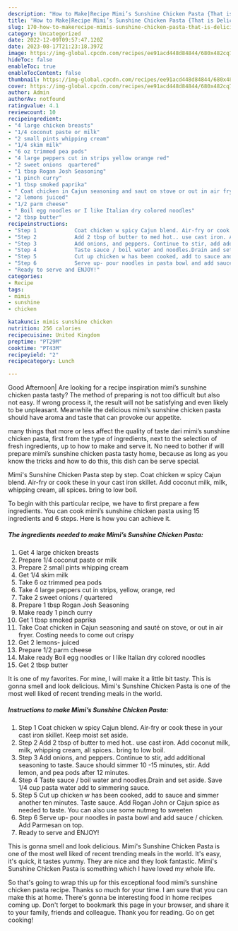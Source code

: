 ```yaml
---
description: "How to Make|Recipe Mimi’s Sunshine Chicken Pasta {That is Delicious"
title: "How to Make|Recipe Mimi’s Sunshine Chicken Pasta {That is Delicious"
slug: 170-how-to-makerecipe-mimis-sunshine-chicken-pasta-that-is-delicious
category: Uncategorized
date: 2022-12-09T09:57:47.120Z
date: 2023-08-17T21:23:18.397Z
image: https://img-global.cpcdn.com/recipes/ee91acd448d84844/680x482cq70/mimis-sunshine-chicken-pasta-recipe-main-photo.jpg
hideToc: false
enableToc: true
enableTocContent: false
thumbnail: https://img-global.cpcdn.com/recipes/ee91acd448d84844/680x482cq70/mimis-sunshine-chicken-pasta-recipe-main-photo.jpg
cover: https://img-global.cpcdn.com/recipes/ee91acd448d84844/680x482cq70/mimis-sunshine-chicken-pasta-recipe-main-photo.jpg
author: Admin
authorAv: notfound
ratingvalue: 4.1
reviewcount: 10
recipeingredient:
- "4 large chicken breasts"
- "1/4 coconut paste or milk"
- "2 small pints whipping cream"
- "1/4 skim milk"
- "6 oz trimmed pea pods"
- "4 large peppers cut in strips yellow orange red"
- "2 sweet onions  quartered"
- "1 tbsp Rogan Josh Seasoning"
- "1 pinch curry"
- "1 tbsp smoked paprika"
- " Coat chicken in Cajun seasoning and saut on stove or out in air fryer Costing needs to come out crispy"
- "2 lemons juiced"
- "1/2 parm cheese"
- " Boil egg noodles or I like Italian dry colored noodles"
- "2 tbsp butter"
recipeinstructions:
- "Step 1            Coat chicken w spicy Cajun blend. Air-fry or cook these in your cast iron skillet. Keep moist set aside."
- "Step 2            Add 2 tbsp of butter to med hot.. use cast iron. Add coconut milk, milk, whipping cream, all spices.. bring to low boil."
- "Step 3            Add onions, and peppers. Continue to stir, add additional seasoning to taste. Sauce should simmer 10 -15 minutes, stir. Add lemon, and pea pods after 12 minutes."
- "Step 4            Taste sauce / boil water and noodles.Drain and set aside. Save 1/4 cup pasta water add to simmering sauce."
- "Step 5            Cut up chicken w has been cooked, add to sauce and simmer another ten minutes. Taste sauce. Add Rogan John or Cajun spice as needed to taste. You can also use some nutmeg to sweeten"
- "Step 6            Serve up- pour noodles in pasta bowl and add sauce / chicken. Add Parmesan on top."
- "Ready to serve and ENJOY!"
categories:
- Recipe
tags:
- mimis
- sunshine
- chicken

katakunci: mimis sunshine chicken 
nutrition: 256 calories
recipecuisine: United Kingdom
preptime: "PT29M"
cooktime: "PT43M"
recipeyield: "2"
recipecategory: Lunch

---
```



Good Afternoon| Are looking for a recipe inspiration mimi’s sunshine chicken pasta tasty? The method of preparing is not too difficult but also not easy. If wrong process it, the result will not be satisfying and even likely to be unpleasant. Meanwhile the delicious mimi’s sunshine chicken pasta should have aroma and taste that can provoke our appetite.






many things that more or less affect the quality of taste dari mimi’s sunshine chicken pasta, first from the type of ingredients, next to the selection of fresh ingredients, up to how to make and serve it. No need to bother if will prepare mimi’s sunshine chicken pasta tasty home, because as long as you know the tricks and how to do this, this dish can be serve  special.


Mimi&#39;s Sunshine Chicken Pasta step by step. Coat chicken w spicy Cajun blend. Air-fry or cook these in your cast iron skillet. Add coconut milk, milk, whipping cream, all spices. bring to low boil.


To begin with this particular recipe, we have to first prepare a few ingredients. You can cook mimi’s sunshine chicken pasta using 15 ingredients and 6 steps. Here is how you can achieve it.

<!--inarticleads1-->

##### The ingredients needed to make Mimi’s Sunshine Chicken Pasta:

1. Get 4 large chicken breasts
1. Prepare 1/4 coconut paste or milk
1. Prepare 2 small pints whipping cream
1. Get 1/4 skim milk
1. Take 6 oz trimmed pea pods
1. Take 4 large peppers cut in strips, yellow, orange, red
1. Take 2 sweet onions / quartered
1. Prepare 1 tbsp Rogan Josh Seasoning
1. Make ready 1 pinch curry
1. Get 1 tbsp smoked paprika
1. Take  Coat chicken in Cajun seasoning and sauté on stove, or out in air fryer. Costing needs to come out crispy
1. Get 2 lemons- juiced
1. Prepare 1/2 parm cheese
1. Make ready  Boil egg noodles or I like Italian dry colored noodles
1. Get 2 tbsp butter


It is one of my favorites. For mine, I will make it a little bit tasty. This is gonna smell and look delicious. Mimi&#39;s Sunshine Chicken Pasta is one of the most well liked of recent trending meals in the world. 

<!--inarticleads2-->

##### Instructions to make Mimi’s Sunshine Chicken Pasta:

1. Step 1            Coat chicken w spicy Cajun blend. Air-fry or cook these in your cast iron skillet. Keep moist set aside.
1. Step 2            Add 2 tbsp of butter to med hot.. use cast iron. Add coconut milk, milk, whipping cream, all spices.. bring to low boil.
1. Step 3            Add onions, and peppers. Continue to stir, add additional seasoning to taste. Sauce should simmer 10 -15 minutes, stir. Add lemon, and pea pods after 12 minutes.
1. Step 4            Taste sauce / boil water and noodles.Drain and set aside. Save 1/4 cup pasta water add to simmering sauce.
1. Step 5            Cut up chicken w has been cooked, add to sauce and simmer another ten minutes. Taste sauce. Add Rogan John or Cajun spice as needed to taste. You can also use some nutmeg to sweeten
1. Step 6            Serve up- pour noodles in pasta bowl and add sauce / chicken. Add Parmesan on top.
1. Ready to serve and ENJOY!

This is gonna smell and look delicious. Mimi&#39;s Sunshine Chicken Pasta is one of the most well liked of recent trending meals in the world. It&#39;s easy, it&#39;s quick, it tastes yummy. They are nice and they look fantastic. Mimi&#39;s Sunshine Chicken Pasta is something which I have loved my whole life. 

So that's going to wrap this up for this exceptional food mimi’s sunshine chicken pasta recipe. Thanks so much for your time. I am sure that you can make this at home. There's gonna be interesting food in home recipes coming up. Don't forget to bookmark this page in your browser, and share it to your family, friends and colleague. Thank you for reading. Go on get cooking!
